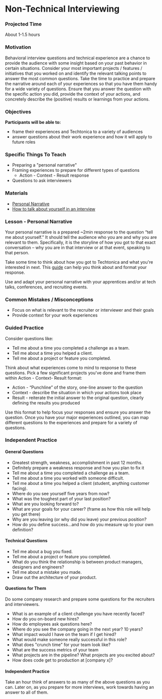 # Non-Technical Interviewing

### Projected Time
About 1-1.5 hours


### Motivation

Behavioral interview questions and technical experience are a chance to provide the audience with some insight based on your past behavior in certain situations. Consider your most important projects / features / initiatives that you worked on and identify the relevant talking points to answer the most common questions. Take the time to practice and prepare the narrative around each of your experiences so that you have them handy for a wide variety of questions. Ensure that you answer the question with the specific action you did, provide the context of your actions, and concretely describe the (positive) results or learnings from your actions.


### Objectives

**Participants will be able to:**
- frame their experiences and Techtonica to a variety of audiences
- answer questions about their work experience and how it will apply to future roles


### Specific Things To Teach

- Preparing a "personal narrative"
- Framing experiences to prepare for different types of questions
	- Action - Context - Result response
- Questions to ask interviewers


### Materials

- [Personal Narrative](https://docs.google.com/document/d/1SkGqJfPYdDvZO1VDzTLxT7Uq_D5WiscvhX5-dYjrvac/edit?usp=sharing)
- [How to talk about yourself in an interview](https://stackoverflow.blog/2017/04/27/how-to-talk-about-yourself-in-an-interview/?utm_content=buffer74fe2&utm_medium=social&utm_source=twitter.com&utm_campaign=buffer)


### Lesson - Personal Narrative

Your personal narrative is a prepared ~2min response to the question “tell me about yourself.” It should tell the audience who you are and why you are relevant to them. Specifically, it is the storyline of how you got to that exact conversation – why you are in that interview or at that event, speaking to that person. 

Take some time to think about how you got to Techtonica and what you're interested in next. This [guide](https://docs.google.com/document/d/1SkGqJfPYdDvZO1VDzTLxT7Uq_D5WiscvhX5-dYjrvac/edit?usp=sharing) can help you think about and format your response.

Use and adapt your personal narrative with your apprentices and/or at tech talks, conferences, and recruiting events. 


### Common Mistakes / Misconceptions

- Focus on what is relevant to the recruiter or interviewer and their goals 
- Provide context for your work experiences


### Guided Practice

Consider questions like: 
- Tell me about a time you completed a challenge as a team.
- Tell me about a time you helped a client.
- Tell me about a project or feature you completed.

Think about what experiences come to mind to response to these questions. Pick a few significant projects you've done and frame them within Action - Context- Result format:
- Action - “Punchline” of the story, one-line answer to the question
- Context - describe the situation in which your actions took place
- Result - reiterate the initial answer to the original question, clearly defining the results you produced

Use this format to help focus your responses and ensure you answer the question. Once you have your major experiences outlined, you can map different questions to the experiences and prepare for a variety of questions. 

### Independent Practice

#### General Questions
- Greatest strength, weakness, accomplishment in past 12 months.
- Definitely prepare a weakness response and how you plan to fix it
- Tell me about a time you completed a challenge as a team.
- Tell me about a time you worked with someone difficult.
- Tell me about a time you helped a client (student, anything customer facing).
- Where do you see yourself five years from now?
- What was the toughest part of your last position?
- What are you looking forward to?
- What are your goals for your career? (frame as how this role will help you get there)
- Why are you leaving (or why did you leave) your previous position?
- How do you define success…and how do you measure up to your own definition?

#### Technical Questions
- Tell me about a bug you fixed.
- Tell me about a project or feature you completed.
- What do you think the relationship is between product managers, designers and engineers?
- Tell me about a mistake you made.
- Draw out the architecture of your product.

#### Questions for Them
Do some company research and prepare some questions for the recruiters and interviewers. 

- What is an example of a client challenge you have recently faced?
- How do you on-board new hires?
- How do employees ask questions here?
- Where do you see the company going in the next year? 10 years?
- What impact would I have on the team if I get hired?
- What would make someone really successful in this role?
- What does "crunch time" for your team look like?
- What are the success metrics of your team
- What projects are in the pipeline? What projects are you excited about?
- How does code get to production at [company x]?

#### Independent Practice

Take an hour think of answers to as many of the above questions as you can.  Later on, as you prepare for more interviews, work towards having an answer to all of them.
